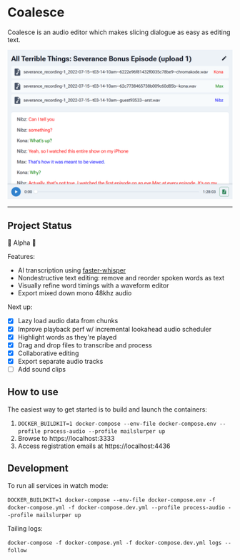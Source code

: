 # Coalesce

Coalesce is an audio editor which makes slicing dialogue as easy as editing text.

![Screenshot](./screenshot.png)

---

## Project Status

🚧 Alpha 🚧

Features:

- AI transcription using [faster-whisper](https://github.com/guillaumekln/faster-whisper)
- Nondestructive text editing: remove and reorder spoken words as text
- Visually refine word timings with a waveform editor
- Export mixed down mono 48khz audio

Next up:

- [x] Lazy load audio data from chunks
- [x] Improve playback perf w/ incremental lookahead audio scheduler
- [x] Highlight words as they're played
- [x] Drag and drop files to transcribe and process
- [x] Collaborative editing
- [x] Export separate audio tracks
- [ ] Add sound clips

## How to use

The easiest way to get started is to build and launch the containers:

1. `DOCKER_BUILDKIT=1 docker-compose --env-file docker-compose.env --profile process-audio --profile mailslurper up`
2. Browse to https://localhost:3333
3. Access registration emails at https://localhost:4436

## Development

To run all services in watch mode:

`DOCKER_BUILDKIT=1 docker-compose --env-file docker-compose.env -f docker-compose.yml -f docker-compose.dev.yml --profile process-audio --profile mailslurper up`

Tailing logs:

`docker-compose -f docker-compose.yml -f docker-compose.dev.yml logs --follow`